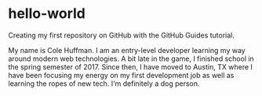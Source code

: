 # hello-world
Creating my first repository on GitHub with the GitHub Guides tutorial.

My name is Cole Huffman. I am an entry-level developer learning my way around modern web technologies. A bit late in the game, I finished school in the spring semester of 2017. Since then, I have moved to Austin, TX where I have been focusing my energy on my first development job as well as learning the ropes of new tech. I'm definitely a dog person. 
